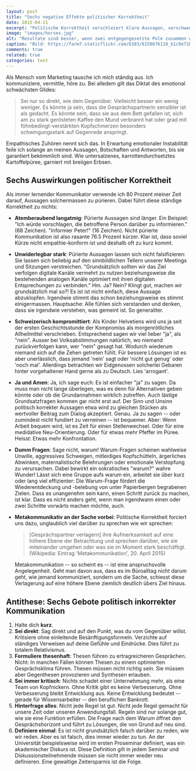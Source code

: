 ```yaml
---
layout: post
title: "Sechs negative Effekte politischer Korrektheit"
date: 2015-04-21
excerpt: "Politische Korrektheit verschleiert klare Aussagen, verschwendet Zeit und stiftet falsche Eintracht. Eine Diagnose und sechs Thesen für den Heilungsweg."
image: "images/horses.jpg"
alt: "Resultate sind besser, wenn zwei entgegengesetzte Pole zusammen wirken."
caption: "Bild: https://farm7.staticflickr.com/6183/6150676110_b1c0e71bab_o.jpg"
comments: true
related: true
categories: text
---
```


Als Mensch vom Marketing tausche ich mich ständig aus. Ich kommuniziere, vermittle, höre zu. Bei alledem gilt das Diktat des emotional schwächsten Glides: 

> Sei nur so direkt, wie dein Gegenüber. Vielleicht besser ein wenig weniger. Es könnte ja sein, dass die Gesprächspartnerin sensibler ist als gedacht. Es könnte sein, dass sie aus dem Bett gefallen ist, sich am zu stark gerösteten Kaffee den Mund verbrannt hat oder grad mit föhnbedingt-verstärkten Kopfschmerzen besonders schwingungsstark auf Gegenrede anspringt.

Empathisches Zuhören nennt sich das. In Erwartung emotionaler Instabilität feile ich solange an meinen Aussagen, Botschaften und Antworten, bis sie garantiert bekömmlich sind. Wie untersalzenes, karrottendurchsetztes Kartoffelpüree, garniert mit breiigen Erbsen.

## Sechs Auswirkungen politischer Korrektheit

Als immer lernender Kommunikator verwende ich 80 Prozent meiner Zeit darauf, Aussagen solchermassen zu pürieren. Dabei führt diese ständige Korrektheit zu nichts:

- **Atemberaubend langatmig**: Pürierte Aussagen sind länger. Ein Beispiel: "Ich würde vorschlagen, die betroffene Person darüber zu informieren." (68 Zeichen). "Informier Peter!" (16 Zeichen). Nicht pürierte Kommunikation ist also rasante 76.5 Prozent kürzer. Klar ist, dass soviel Kürze nicht empathie-konform ist und deshalb oft zu kurz kommt.
- **Unwiderlegbar stark**: Pürierte Aussagen lassen sich nicht falsifizieren: Sie lassen sich beliebig auf den sinnbildlichen Tellern unserer Meetings und Sitzungen verstreichen. "Grundsätzlich sollten wir das Ziel verfolgen digitale Kanäle vermehrt zu nutzen beziehungsweise die bestehenden analogen Kanäle optimiert mit ihren digitalen Entsprechungen zu verbinden." Hm. Ja? Nein? Klingt gut, machen wir grundsätzlich mal so?! Es ist ist nicht einfach, diese Aussage abzuklopfen. Irgendwie stimmt das schon beziehungsweise es stimmt einigermassen. Hauptsache: Alle fühlen sich verstanden und denken, dass sie irgendwie verstehen, was gemeint ist. So generaliter.
- **Schweizerisch kompromittiert**: Als Kinder Helvetiens wird uns ja seit der ersten Geschichtsstunde der Kompromiss als morgenrötliches Allheilmittel verschrieben. Entsprechend sagen wir viel lieber "ja", als "nein". Ausser bei Volksabstimmungen natürlich, wo niemand zurückverfolgen kann, wer "nein" gesagt hat. Wodurch wiederum niemand sich auf die Zehen getreten fühlt. Für bessere Lösungen ist es aber unerlässlich, dass jemand 'nein' sagt oder 'nicht gut genug' oder 'noch mal'. Allerdings betrachten wir Eidgenossen solcherlei Gebaren hinter vorgehaltener Hand gerne als zu Deutsch. Lies 'arrogant'.
- **Ja und Amen**: Ja, ich sage euch: Es ist einfacher "ja" zu sagen. Da muss man nicht lange überlegen, was es denn für Alternativen geben könnte oder ob die Grundannahmen wirklich zutreffen. Auch lästige Grundsatzfragen kommen gar nicht erst auf. Der Sinn und Unsinn politisch korrekter Aussagen etwa wird zu gleichen Stücken als wertvoller Beitrag zum Dialog akzeptiert. Genau. Ja zu sagen -- oder zumindest nicht fundiert zu verneinen -- ist bequemer. Aber: Wenn Arbeit bequem wird, ist es Zeit für einen Stellenwechsel. Oder für eine medidative Neu-Orientierung. Oder für etwas mehr Pfeffer im Püree. Heisst: Etwas mehr Konfrontation.
- **Dumm Fragen**: Sage nicht, warum! Warum-Fragen scheinen wahlweise Unwille, aggressives Schweigen, mitleidiges Kopfschütteln, ärgerliches Abwinken, maternalistische Belehrungen oder emotionale Verstopfung zu verursachen. Dabei bewirkt ein sokratisches "warum?" wahre Wunder! Lässt sich eine Gruppe aufs warum ein, arbeitet sie über kurz oder lang viel effizienter: Die Warum-Frage fördert die Wiederentdeckung und -belebung von unter Papierbergen begrabenen Zielen. Dass es unangenehm sein kann, einen Schritt zurück zu machen, ist klar. Dass es nicht anders geht, wenn man irgendwann einen oder zwei Schritte vorwärts machen möchte, auch.
- **Metakommunikativ an der Sache vorbei**: Politische Korrektheit forciert uns dazu, unglaublich viel darüber zu sprechen wie wir sprechen:

	> [Gesprächspartner verlagern] ihre Aufmerksamkeit auf eine höhere Ebene der Betrachtung und sprechen darüber, wie sie miteinander umgehen oder was sie im Moment stark beschäftigt. (Wikipedia: Eintrag 'Metakommunikation', 20. April 2015)

	Metakommunikation -- so scheint es -- ist eine anspruchsvolle Angelegenheit. Geht man davon aus, dass es im Büroalltag nicht darum geht, wie jemand kommuniziert, sondern um die Sache, schiesst diese Verlagerung auf eine höhere Ebene ziemlich deutlich übers Ziel hinaus.

## Antithese: Sechs Gebote politisch inkorrekter Kommunikation

1. Halte dich **kurz**.
2. **Sei direkt**: Sag direkt und auf den Punkt, was du vom Gegenüber willst. Kritisiere ohne einleitende Besänftigungsformeln. Verzichte auf ständiges Verweisen auf deine Gefühle und Eindrücke. Dies führt zu totalem Relativismus.
3. **Formuliere thesenhaft**: Thesen führen zu ertragreicheren Gesprächen. Nicht: In manchen Fällen können Thesen zu einem optimierten Gesprächsklima führen. Thesen müssen nicht richtig sein. Sie müssen aber Gegenthesen provozieren und Synthesen erlauben. 
4. **Sei immer kritisch**: Nichts schadet einer Unternehmung mehr, als eine Team von Kopfnickern. Ohne Kritik gibt es keine Verbesserung. Ohne Verbesserung bleibt Entwicklung aus. Keine Entwicklung bedeutet -- gerade für Wissensarbeiter -- den beruflichen Bankrott.
5. **Hinterfrage alles**: Nicht jede Regel ist gut. Nicht jede Regel gemacht für unsere Zeit oder unseren Anwendungsfall. Regeln sind nur solange gut, wie sie eine Funktion erfüllen. Die Frage nach dem Warum öffnet den Gesprächshorizont und führt zu Lösungen, die von Grund auf neu sind.
6. **Definiere einmal**: Es ist nicht grundsätzlich falsch darüber zu reden, wie wir reden. Aber es ist falsch, dies immer wieder zu tun. An der Universität beispielsweise wird im ersten Proseminar definiert, was ein akademischer Diskurs ist. Diese Definition gilt in jedem Seminar und Diskussionsteilnehmende müssen sie nicht immer wieder neu definieren. Eine gewaltige Zeitersparnis ist die Folge.
